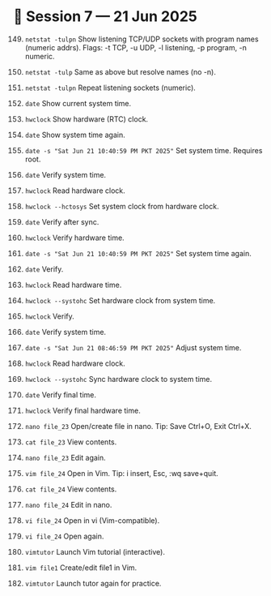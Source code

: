 # 📅 Session 7 — 21 Jun 2025

149. `netstat -tulpn`
     Show listening TCP/UDP sockets with program names (numeric addrs). Flags: -t TCP, -u UDP, -l listening, -p program, -n numeric.

150. `netstat -tulp`
     Same as above but resolve names (no -n).

151. `netstat -tulpn`
     Repeat listening sockets (numeric).

152. `date`
     Show current system time.

153. `hwclock`
     Show hardware (RTC) clock.

154. `date`
     Show system time again.

155. `date -s "Sat Jun 21 10:40:59 PM PKT 2025"`
     Set system time. Requires root.

156. `date`
     Verify system time.

157. `hwclock`
     Read hardware clock.

158. `hwclock --hctosys`
     Set system clock from hardware clock.

159. `date`
     Verify after sync.

160. `hwclock`
     Verify hardware time.

161. `date -s "Sat Jun 21 10:40:59 PM PKT 2025"`
     Set system time again.

162. `date`
     Verify.

163. `hwclock`
     Read hardware time.

164. `hwclock --systohc`
     Set hardware clock from system time.

165. `hwclock`
     Verify.

166. `date`
     Verify system time.

167. `date -s "Sat Jun 21 08:46:59 PM PKT 2025"`
     Adjust system time.

168. `hwclock`
     Read hardware clock.

169. `hwclock --systohc`
     Sync hardware clock to system time.

170. `date`
     Verify final time.

171. `hwclock`
     Verify final hardware time.

172. `nano file_23`
     Open/create file in nano. Tip: Save Ctrl+O, Exit Ctrl+X.

173. `cat file_23`
     View contents.

174. `nano file_23`
     Edit again.

175. `vim file_24`
     Open in Vim. Tip: i insert, Esc, \:wq save+quit.

176. `cat file_24`
     View contents.

177. `nano file_24`
     Edit in nano.

178. `vi file_24`
     Open in vi (Vim-compatible).

179. `vi file_24`
     Open again.

180. `vimtutor`
     Launch Vim tutorial (interactive).

181. `vim file1`
     Create/edit file1 in Vim.

182. `vimtutor`
     Launch tutor again for practice.
